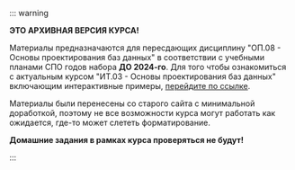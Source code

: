 ::: warning

**ЭТО АРХИВНАЯ ВЕРСИЯ КУРСА!**

Материалы предназначаются для пересдающих дисциплину "ОП.08 - Основы проектирования баз данных" в соответствии с учебными планами СПО годов набора **ДО 2024-го**. Для того чтобы ознакомиться с актуальным курсом "ИТ.03 - Основы проектирования баз данных" включающим интерактивные примеры, [перейдите по ссылке](/disciplines/it03/).

Материалы были перенесены со старого сайта с минимальной доработкой, поэтому не все возможности курса могут работать как ожидается, где-то может слететь форматирование.

**Домашние задания в рамках курса проверяться не будут!**

:::
